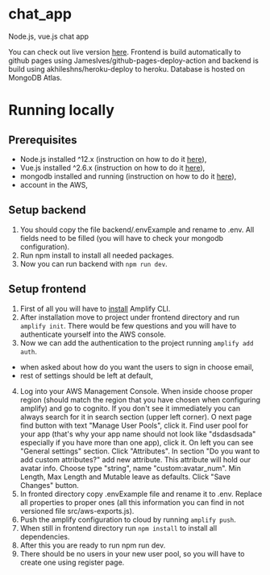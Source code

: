 # chat_app

Node.js, vue.js chat app

You can check out live version [here](https://markiewiczjulian.github.io/chat_app_prod_ready). Frontend is build automatically to github pages using JamesIves/github-pages-deploy-action and backend is build using akhileshns/heroku-deploy to heroku. Database is hosted on MongoDB Atlas.

# Running locally

## Prerequisites

- Node.js installed ^12.x (instruction on how to do it [here](https://nodejs.org/en/)),
- Vue.js installed ^2.6.x (instruction on how to do it [here](https://vuejs.org/v2/guide/installation.html)),
- mongodb installed and running (instruction on how to do it [here](https://docs.mongodb.com/manual/installation/)),
- account in the AWS,

## Setup backend

1. You should copy the file backend/.envExample and rename to .env. All fields need to be filled (you will have to check your mongodb configuration).
2. Run npm install to install all needed packages.
3. Now you can run backend with `npm run dev`.

## Setup frontend

1. First of all you will have to [install](https://docs.amplify.aws/cli/start/install) Amplify CLI.
2. After installation move to project under frontend directory and run `amplify init`. There would be few questions and you will have to authenticate yourself into the AWS console.
3. Now we can add the authentication to the project running `amplify add auth`.

- when asked about how do you want the users to sign in choose email,
- rest of settings should be left at default,

4. Log into your AWS Management Console. When inside choose proper region (should match the region that you have chosen when configuring amplify) and go to cognito. If you don't see it immediately you can always search for it in search section (upper left corner). O next page find button with text "Manage User Pools", click it. Find user pool for your app (that's why your app name should not look like "dsdasdsada" especially if you have more than one app), click it. On left you can see "General settings" section. Click "Attributes". In section "Do you want to add custom attributes?" add new attribute. This attribute will hold our avatar info. Choose type "string", name "custom:avatar_num". Min Length, Max Length and Mutable leave as defaults. Click "Save Changes" button.
5. In fronted directory copy .envExample file and rename it to .env. Replace all properties to proper ones (all this information you can find in not versioned file src/aws-exports.js).
6. Push the amplify configuration to cloud by running `amplify push`.
7. When still in frontend directory run `npm install` to install all dependencies.
8. After this you are ready to run npm run dev.
9. There should be no users in your new user pool, so you will have to create one using register page.
